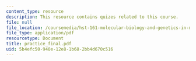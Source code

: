 ```yaml
---
content_type: resource
description: This resource contains quizes related to this course.
file: null
file_location: /coursemedia/hst-161-molecular-biology-and-genetics-in-modern-medicine-fall-2007/5b4efc50940e12e81b682bb4d670c516_practice_final.pdf
file_type: application/pdf
resourcetype: Document
title: practice_final.pdf
uid: 5b4efc50-940e-12e8-1b68-2bb4d670c516
---
```

